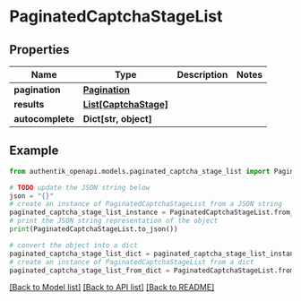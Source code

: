 # PaginatedCaptchaStageList


## Properties

Name | Type | Description | Notes
------------ | ------------- | ------------- | -------------
**pagination** | [**Pagination**](Pagination.md) |  | 
**results** | [**List[CaptchaStage]**](CaptchaStage.md) |  | 
**autocomplete** | **Dict[str, object]** |  | 

## Example

```python
from authentik_openapi.models.paginated_captcha_stage_list import PaginatedCaptchaStageList

# TODO update the JSON string below
json = "{}"
# create an instance of PaginatedCaptchaStageList from a JSON string
paginated_captcha_stage_list_instance = PaginatedCaptchaStageList.from_json(json)
# print the JSON string representation of the object
print(PaginatedCaptchaStageList.to_json())

# convert the object into a dict
paginated_captcha_stage_list_dict = paginated_captcha_stage_list_instance.to_dict()
# create an instance of PaginatedCaptchaStageList from a dict
paginated_captcha_stage_list_from_dict = PaginatedCaptchaStageList.from_dict(paginated_captcha_stage_list_dict)
```
[[Back to Model list]](../README.md#documentation-for-models) [[Back to API list]](../README.md#documentation-for-api-endpoints) [[Back to README]](../README.md)


